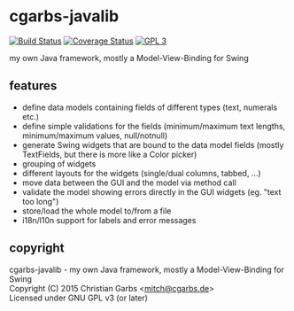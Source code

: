 cgarbs-javalib
==============
[![Build Status](https://travis-ci.org/mmitch/cgarbs-javalib.svg?branch=master)](https://travis-ci.org/mmitch/cgarbs-javali)
[![Coverage Status](https://codecov.io/github/mmitch/cgarbs-javalib/coverage.svg?branch=master)](https://codecov.io/github/mmitch/cgarbs-javalib?branch=master)
[![GPL 3](https://img.shields.io/github/license/mmitch/cgarbs-javalib.svg)](http://www.gnu.org/licenses/gpl-3.0-standalone.html)

my own Java framework, mostly a Model-View-Binding for Swing

features
--------

* define data models containing fields of different types (text, numerals etc.)
* define simple validations for the fields (minimum/maximum text lengths, minimum/maximum values, null/notnull)
* generate Swing widgets that are bound to the data model fields (mostly TextFields, but there is more like a Color picker)
* grouping of widgets
* different layouts for the widgets (single/dual columns, tabbed, ...)
* move data between the GUI and the model via method call
* validate the model showing errors directly in the GUI widgets (eg. "text too long")
* store/load the whole model to/from a file
* i18n/l10n support for labels and error messages

copyright
---------
cgarbs-javalib - my own Java framework, mostly a Model-View-Binding for Swing  
Copyright (C) 2015  Christian Garbs <<mitch@cgarbs.de>>  
Licensed under GNU GPL v3 (or later)
